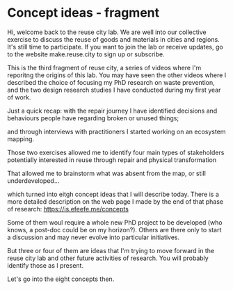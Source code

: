 # Concept ideas - fragment

Hi, welcome back to the reuse city lab. We are well into our collective exercise to discuss the reuse of goods and materials in cities and regions. It's still time to participate. If you want to join the lab or receive updates, go to the website make.reuse.city to sign up or subscribe.

This is the third fragment of reuse city, a series of videos where I'm reporitng the origins of this lab. You may have seen the other videos where I described the choice of focusing my PhD research on waste prevention, and the two design research studies I  have conducted during my first year of work.

Just a quick recap: with the repair journey I have identified decisions and behaviours people have regarding broken or unused things;

and through interviews with practitioners I started working on an ecosystem mapping.

Those two exercises allowed me to identify four main types of stakeholders potentially interested in reuse through repair and physical transformation

That allowed me to brainstorm what was absent from the map, or still underdeveloped...

which turned into eitgh concept ideas that I will describe today. There is a more detailed description on the web page I made by the end of that phase of research: https://is.efeefe.me/concepts

Some of them woul require a whole new PhD project to be developed (who knows, a post-doc could be on my horizon?). Others are there only to start a discussion and may never evolve into particular initiatives. 

But three or four of them are ideas that I'm trying to move forward in the reuse city lab and other future activities of research. You will probably identify those as I present.

Let's go into the eight concepts then.